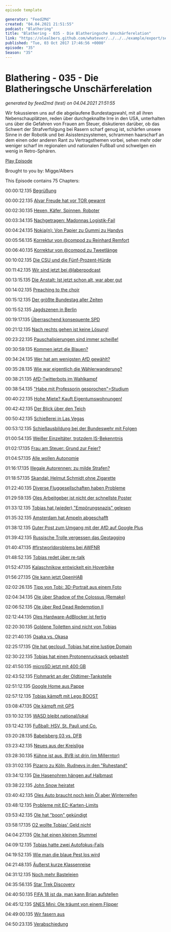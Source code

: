 ```yaml
---
episode template

generator: "Feed2Md"
created: "04.04.2021 21:51:55"
podcast: "Blathering"
title: "Blathering - 035 - Die Blatheringsche Unschärferelation"
link: "https://olealbers.github.com/whatever/../../../example/export/seasons/2/2017/10/Blathering - 035 - Die Blatheringsche Unschärferelation.md"
published: "Tue, 03 Oct 2017 17:46:56 +0000"
episode: "35"
Season: "35"
---
```


# Blathering - 035 - Die Blatheringsche Unschärferelation
_generated by feed2md (test) on 04.04.2021 21:51:55_

Wir fokussieren uns auf die abgelaufene Bundestagswahl, mit all ihren Nebenschauplätzen, reden über durchgeknallte Irre in den USA, unterhalten uns über die Gefahren von Frauen am Steuer, diskutieren darüber, ob das Schwert der Strafverfolgung bei Rasern scharf genug ist, schärfen unsere Sinne in der Robotik und bei Asisstenzsystemen, schrammen haarscharf an dem einen oder anderen Rant zu Vertragsthemen vorbei, sehen mehr oder weniger scharf im regionalen und nationalen Fußball und schwelgen ein wenig in Retro-Sphären.

[Play Episode](https://www.blathering.de/podlove/file/338/s/feed/c/mp3/blathering_035.mp3)

Brought to you by: Migge/Albers

This Episode contains 75 Chapters:


00:00:12.135 [Begrüßung]()

00:00:22.135 [Alvar Freude hat vor TOR gewarnt](https://blog.alvar-freude.de/2014/10/finger-weg-von-tor.html)

00:02:30.135 [Hexen, Käfer, Spinnen, Roboter](https://www.hexbug.com/mechanical/hexbug-spider-xl.html)

00:03:34.135 [Nachgetragen: Madonnas Logistik-Fail](https://twitter.com/Madonna/status/905066956071546880)

00:04:24.135 [Nokia(n): Von Papier zu Gummi zu Handys](https://de.wikipedia.org/wiki/Nokian_Renkaat)

00:05:56.135 [Korrektur von @compod zu Reinhard Remfort](https://twitter.com/ComPod/status/910485403156742144)

00:06:40.135 [Korrektur von @compod zu Tweetlänge](https://www.wired.de/collection/life/twitter-zeichen-limit)

00:10:02.135 [Die CSU und die Fünf-Prozent-Hürde](https://www.wahlumfrage.de/bundestagswahl-2013-wie-schafft-die-csu-die-5-prozenthurde/)

00:11:42.135 [Wir sind jetzt bei @laberpodcast](https://twitter.com/laberpodcast/status/914171335265390593)

00:13:15.135 [Die Anstalt: Ist jetzt schon alt, war aber gut](https://www.zdf.de/comedy/die-anstalt/die-anstalt-vom-19-september-2017-100.html)

00:14:02.135 [Preaching to the choir](https://en.wiktionary.org/wiki/preach_to_the_choir)

00:15:12.135 [Der größte Bundestag aller Zeiten](https://de.wikipedia.org/wiki/%C3%9Cberhangmandat)

00:15:52.135 [Jagdszenen in Berlin](http://www.spiegel.de/spiegel/print/d-13683714.html)

00:19:17.135 [Überraschend konsequente SPD](https://de.wikipedia.org/wiki/Jamaika-Koalition)

00:21:12.135 [Nach rechts gehen ist keine Lösung!](https://twitter.com/eingenickt/status/914043767690334209)

00:23:22.135 [Pauschalisierungen sind immer scheiße!](https://wrint.de/2017/09/27/wr735-born-a-bass/)

00:30:59.135 [Kommen jetzt die Blauen?](https://www.youtube.com/watch?v=Ua92CGw0foQ)

00:34:24.135 [Wer hat am wenigsten AfD gewählt?](http://www.faz.net/aktuell/politik/bundestagswahl/in-muenster-hat-die-afd-nicht-mal-5-prozent-geholt-15218969.html)

00:35:28.135 [Wie war eigentlich die Wählerwanderung?](https://www.shz.de/deutschland-welt/bundestagswahl/waehlerwanderung-wie-sich-die-parteien-gegenseitig-die-stimmen-abluchsten-id17921181.html)

00:38:21.135 [AfD-Twitterbots im Wahlkampf](http://www.spiegel.de/netzwelt/web/afd-dominiert-den-twitter-bundestagswahlkampf-auch-dank-bots-a-1168659.html)

00:38:54.135 ["Habe mit Professorin gesprochen"=Studium](https://www.derstandard.de/story/2000065019549/habe-mit-professorin-gesprochen-afd-politiker-erfindet-informatikstudium)

00:40:22.135 [Hohe Miete? Kauft Eigentumswohnungen!](https://www.welt.de/print/wams/vermischtes/article13386586/Der-Kuchen-der-Marie-Antoinette.html)

00:42:42.135 [Der Blick über den Teich](http://www.zeit.de/politik/ausland/2017-10/donald-trump-gespraeche-nordkorea-druck)

00:50:42.135 [Schießerei in Las Vegas](http://ruthe.de/cartoon/3129/)

00:53:12.135 [Schießausbildung bei der Bundeswehr mit Folgen](https://de.wikipedia.org/wiki/Schusswaffengebrauch)

01:00:54.135 [Weißer Einzeltäter, trotzdem IS-Bekenntnis](http://www.spiegel.de/politik/ausland/las-vegas-islamischer-staat-veroeffentlicht-raetselhaftes-bekennerschreiben-a-1170986.html)

01:02:17.135 [Frau am Steuer: Grund zur Feier?](https://www.tagesschau.de/ausland/saudi-arabien-frauen-autofahren-101.html)

01:04:57.135 [Alle wollen Autonomie](https://mobile.twitter.com/richvolkmann/status/914472135019651072)

01:16:17.135 [Illegale Autorennen: zu milde Strafen?](http://www.tagesspiegel.de/politik/strafen-fuer-illegale-autorennen-es-reicht-nicht-nur-ein-paar-raser-zu-bremsen/20018648.html)

01:18:57.135 [Skandal: Helmut Schmidt ohne Zigarette](http://www.zeit.de/2017/39/helmut-schmidt-zwei-euro-muenze-zigarette/komplettansicht)

01:22:40.135 [Diverse Fluggesellschaften haben Probleme](http://www.aero.de/news-27597/Monarch-Airlines-stellt-Flugbetrieb-ein.html)

01:29:59.135 [Oles Arbeitgeber ist nicht der schnellste Poster](https://microsoft.github.io/techcasestudies/devops/2017/09/27/Lufthansa.html)

01:33:12.135 [Tobias hat (wieder) "Empörungsnazis" gelesen](https://www.amazon.de/dp/B01LXPM32B/)

01:35:32.135 [Amsterdam hat Ampeln abgeschafft]()

01:38:12.135 [Guter Post zum Umgang mit der AfD auf Google Plus](https://plus.google.com/+MarkusBe/posts/jCKPNiQbgnw)

01:39:42.135 [Russische Trolle vergessen das Geotagging](https://www.vice.com/en_us/article/59dwed/a-fake-antifa-account-was-busted-for-tweeting-from-russia-vgtrn)

01:40:47.135 [#firstworldproblems bei AWFNR](http://www.awfnr.de/)

01:48:52.135 [Tobias redet über re-talk](http://re-talk.de/)

01:52:47.135 [Kalaschnikow entwickelt ein Hoverbike](https://www.heise.de/newsticker/meldung/Kalaschnikow-entwickelt-ein-Hoverbike-3844288.html)

01:56:27.135 [Ole kann jetzt OpenHAB](https://www.openhab.org/)

02:02:26.135 [Tipp von Tobi: 3D-Portrait aus einem Foto](http://cs.nott.ac.uk/~psxasj/3dme)

02:04:34.135 [Ole über Shadow of the Colossus (Remake)](http://www.eurogamer.de/articles/2017-06-15-shadow-of-the-colossus-auf-ps4-ist-ein-vollwertiges-remake-kein-remaster)

02:06:52.135 [Ole über Red Dead Redemption II](https://www.rockstargames.com/reddeadredemption2/)

02:12:44.135 [Oles Hardware-AdBlocker ist fertig](https://pi-hole.net/)

02:20:30.135 [Goldene Toiletten sind nicht von Tobias](https://www.instagram.com/p/BZqL8bkBPXs/)

02:21:40.135 [Osaka vs. Okasa](http://www.gamestar.de/spiele/shadow-tactics-blades-of-the-shogun/53659.html)

02:25:17.135 [Ole hat gecloud, Tobias hat eine lustige Domain](http://www.smigge.de/)

02:30:22.135 [Tobias hat einen Protonenrucksack gebastelt](https://www.instagram.com/p/BZvnWQeB1go/)

02:41:50.135 [microSD jetzt mit 400 GB](https://www.pcwelt.de/a/erste-microsd-karte-mit-400-gb-vorgestellt-sandisk,3447963)

02:43:52.135 [Flohmarkt an der Oldtimer-Tankstelle](http://www.tankstelle-brandshof.de/)

02:51:12.135 [Google Home aus Pappe](https://www.androidpit.de/google-home-zum-selberbauen-magpi-uk-macht-s-vor)

02:57:12.135 [Tobias kämpft mit Lego BOOST](https://www.golem.de/news/lego-boost-im-test-jede-menge-bastelspass-fuer-eine-kleine-zielgruppe-1709-130136.html)

03:08:47.135 [Ole kämpft mit GPS]()

03:10:32.135 [WASD bleibt national/lokal](https://wasd-magazin.de/)

03:12:42.135 [Fußball: HSV, St. Pauli und Co.]()

03:20:28.135 [Babelsberg 03 vs. DFB](https://babelsberg03.de/blog/2017/09/27/sv-babelsberg-03-weisst-gegendarstellungsverlangen%e2%80%a8des-nofv-zurueck/)

03:23:42.135 [Neues aus der Kreisliga]()

03:28:30.135 [Kühne ist aus, BVB ist drin (im Millerntor)]()

03:31:02.135 [Pizarro zu Köln, Rudnevs in den "Ruhestand"](http://www.kicker.de/news/fussball/bundesliga/startseite/707338/artikel_persoenliche-probleme_rudnevs-loest-vertrag-in-koeln-auf.html)

03:34:12.135 [Die Hasenohren hängen auf Halbmast](https://de.wikipedia.org/wiki/Hugh_Hefner)

03:38:22.135 [John Snow heiratet](http://www.chip.de/news/Game-of-Thrones-Jon-Snow-und-Ygritte-heiraten_119346820.html)

03:40:42.135 [Oles Auto braucht noch kein Öl aber Winterreifen]()

03:48:12.135 [Probleme mit EC-Karten-Limits]()

03:53:42.135 [Ole hat "boon" gekündigt](https://boonpayment.com/de/)

03:58:17.135 [O2 wollte Tobias' Geld nicht]()

04:04:27.135 [Ole hat einen kleinen Stummel](https://www.cravenspeed.com/)

04:09:12.135 [Tobias hatte zwei Autofokus-Fails](https://www.youtube.com/watch?v=f4SheORyrbI)

04:19:52.135 [Wie man die blaue Pest los wird](http://bit.ly/unfriend-afd)

04:21:48.135 [Äußerst kurze Klassenreise](http://www.schmidt-und-schmidtchen.de/unsere-cafes/hamburg/)

04:31:12.135 [Noch mehr Basteleien](https://cyberdrone.deviantart.com/)

04:35:56.135 [Star Trek Discovery](https://de.wikipedia.org/wiki/Star_Trek:_Discovery)

04:40:50.135 [FIFA 18 ist da, man kann Brian aufstellen](https://www.futwiz.com/de/fifa18/player/brian-koglin/35243)

04:45:12.135 [SNES Mini: Ole träumt von einem Flipper](http://winfuture.de/videos/Hardware/SNES-Classic-Mini-Deutlich-besser-als-der-erste-Versuch-18405.html)

04:49:00.135 [Wir fasern aus]()

04:50:23.135 [Verabschiedung]()


